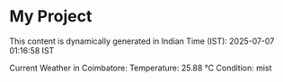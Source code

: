 # My Project

This content is dynamically generated in Indian Time (IST): 2025-07-07 01:16:58 IST


Current Weather in Coimbatore:
Temperature: 25.88 °C
Condition: mist
